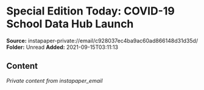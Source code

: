 # Special Edition Today: COVID-19 School Data Hub Launch

**Source:** instapaper-private://email/c928037ec4ba9ac60ad866148d31d35d/
**Folder:** Unread
**Added:** 2021-09-15T03:11:13




## Content
*Private content from instapaper_email*
